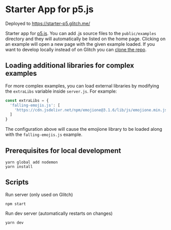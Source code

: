 # Starter App for p5.js

Deployed to https://starter-p5.glitch.me/

Starter app for [p5.js](https://p5js.org/). You can add .js source files to the `public/examples` directory and they will automatically be listed on the home page. Clicking on an example will open a new page with the given example loaded. If you want to develop locally instead of on Glitch you can  [clone the repo](https://github.com/feihong/starter-p5).

## Loading additional libraries for complex examples

For more complex examples, you can load external libraries by modifying the `extraLibs` variable inside `server.js`. For example:

```javascript
const extraLibs = {
  'falling-emojis.js': [
    'https://cdn.jsdelivr.net/npm/emojione@3.1.6/lib/js/emojione.min.js'
  ]
}
```

The configuration above will cause the emojione library to be loaded along with the `falling-emojis.js` example.

## Prerequisites for local development

    yarn global add nodemon
    yarn install

## Scripts

Run server (only used on Glitch)

    npm start

Run dev server (automatically restarts on changes)

    yarn dev
